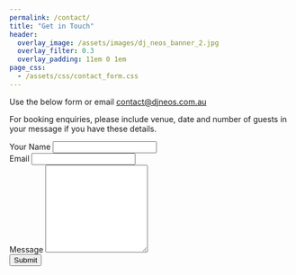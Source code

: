 ```yaml
---
permalink: /contact/
title: "Get in Touch"
header:
  overlay_image: /assets/images/dj_neos_banner_2.jpg
  overlay_filter: 0.3
  overlay_padding: 11em 0 1em
page_css:
  - /assets/css/contact_form.css
---
```


Use the below form or email [contact@djneos.com.au](mailto:contact@djneos.com.au)

For booking enquiries, please include venue, date and number of guests in your message if you have these details.

<form
  class="fs-form"
  target="_top"
  name="contact"
  method="POST"
  data-netlify="true"
  action="/contact/sent/"
  netlify-honeypot="gotcha"
>
  <input type="hidden" name="subject" value="[www.djneos.com.au] Contact Request (Ref: 23%{submissionId})">
  <div class="fs-field">
    <label class="fs-label" for="name">Your Name</label>
    <input class="fs-input" type="text" id="name" name="name" required />
  </div>
  <div class="fs-field">
    <label class="fs-label" for="email">Email</label>
    <input class="fs-input" type="email" id="email" name="email" required />
  </div>
  <div class="fs-field">
    <label class="fs-label" for="message">Message</label>
    <textarea class="fs-textarea" id="message" name="message" rows="10" required></textarea>
  </div>
  <input type="text" name="gotcha" style="display:none" />
  <div class="fs-button-group">
    <button class="fs-button" type="submit">Submit</button>
  </div>
</form>
